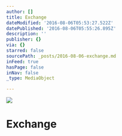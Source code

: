 ```yaml
---
author: []
title: Exchange
dateModified: '2016-08-06T05:53:27.522Z'
datePublished: '2016-08-06T05:55:26.895Z'
description: ''
publisher: {}
via: {}
starred: false
sourcePath: _posts/2016-08-06-exchange.md
inFeed: true
hasPage: false
inNav: false
_type: MediaObject

---
```

![](https://the-grid-user-content.s3-us-west-2.amazonaws.com/e6a104bd-dc60-4f4a-b051-74e7238a3351.jpg)

# Exchange
